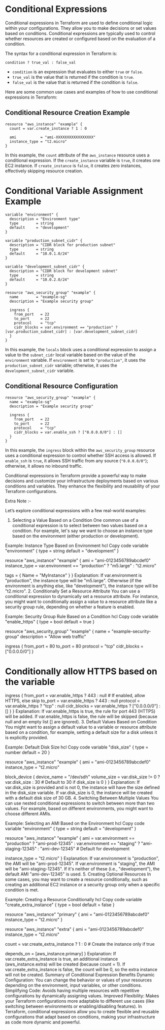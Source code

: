 # Conditional Expressions

Conditional expressions in Terraform are used to define conditional logic within your configurations. They allow you to make decisions or set values based on conditions. Conditional expressions are typically used to control whether resources are created or configured based on the evaluation of a condition.

The syntax for a conditional expression in Terraform is:

```hcl
condition ? true_val : false_val
```

- `condition` is an expression that evaluates to either `true` or `false`.
- `true_val` is the value that is returned if the condition is `true`.
- `false_val` is the value that is returned if the condition is `false`.

Here are some common use cases and examples of how to use conditional expressions in Terraform:

## Conditional Resource Creation Example

```hcl
resource "aws_instance" "example" {
  count = var.create_instance ? 1 : 0

  ami           = "ami-XXXXXXXXXXXXXXXXX"
  instance_type = "t2.micro"
}
```

In this example, the `count` attribute of the `aws_instance` resource uses a conditional expression. If the `create_instance` variable is `true`, it creates one EC2 instance. If `create_instance` is `false`, it creates zero instances, effectively skipping resource creation.

# Conditional Variable Assignment Example

```hcl
variable "environment" {
  description = "Environment type"
  type        = string
  default     = "development"
}

variable "production_subnet_cidr" {
  description = "CIDR block for production subnet"
  type        = string
  default     = "10.0.1.0/24"
}

variable "development_subnet_cidr" {
  description = "CIDR block for development subnet"
  type        = string
  default     = "10.0.2.0/24"
}

resource "aws_security_group" "example" {
  name        = "example-sg"
  description = "Example security group"

  ingress {
    from_port   = 22
    to_port     = 22
    protocol    = "tcp"
    cidr_blocks = var.environment == "production" ? [var.production_subnet_cidr] : [var.development_subnet_cidr]
  }
}

```

In this example, the `locals` block uses a conditional expression to assign a value to the `subnet_cidr` local variable based on the value of the `environment` variable. If `environment` is set to `"production"`, it uses the `production_subnet_cidr` variable; otherwise, it uses the `development_subnet_cidr` variable.

## Conditional Resource Configuration 

```hcl
resource "aws_security_group" "example" {
  name = "example-sg"
  description = "Example security group"

  ingress {
    from_port   = 22
    to_port     = 22
    protocol    = "tcp"
    cidr_blocks = var.enable_ssh ? ["0.0.0.0/0"] : []
  }
}
```

In this example, the `ingress` block within the `aws_security_group` resource uses a conditional expression to control whether SSH access is allowed. If `enable_ssh` is `true`, it allows SSH traffic from any source (`"0.0.0.0/0"`); otherwise, it allows no inbound traffic.

Conditional expressions in Terraform provide a powerful way to make decisions and customize your infrastructure deployments based on various conditions and variables. They enhance the flexibility and reusability of your Terraform configurations.

Extra Note :-

Let’s explore conditional expressions with a few real-world examples:

1. Selecting a Value Based on a Condition
One common use of a conditional expression is to select between two values based on a condition. For example, let's say we want to choose an instance type based on the environment (either production or development).

Example: Instance Type Based on Environment
hcl
Copy code
variable "environment" {
  type    = string
  default = "development"
}

resource "aws_instance" "example" {
  ami           = "ami-0123456789abcdef0"
  instance_type = var.environment == "production" ? "m5.large" : "t2.micro"

  tags = {
    Name = "MyInstance"
  }
}
Explanation:
If var.environment is "production", the instance type will be "m5.large".
Otherwise (if the environment is anything else, like "development"), the instance type will be "t2.micro".
2. Conditionally Set a Resource Attribute
You can use a conditional expression to dynamically set a resource attribute. For instance, you might want to conditionally assign a value to a resource attribute like a security group rule, depending on whether a feature is enabled.

Example: Security Group Rule Based on a Condition
hcl
Copy code
variable "enable_https" {
  type    = bool
  default = true
}

resource "aws_security_group" "example" {
  name        = "example-security-group"
  description = "Allow web traffic"

  ingress {
    from_port   = 80
    to_port     = 80
    protocol    = "tcp"
    cidr_blocks = ["0.0.0.0/0"]
  }

  # Conditionally allow HTTPS based on the variable
  ingress {
    from_port   = var.enable_https ? 443 : null  # If enabled, allow HTTPS, else skip
    to_port     = var.enable_https ? 443 : null
    protocol    = var.enable_https ? "tcp" : null
    cidr_blocks = var.enable_https ? ["0.0.0.0/0"] : []
  }
}
Explanation:
If var.enable_https is true, the rule for port 443 (HTTPS) will be added.
If var.enable_https is false, the rule will be skipped (because null and an empty list [] are ignored).
3. Default Values Based on Condition
You might want to assign a default value to a variable or resource attribute based on a condition, for example, setting a default size for a disk unless it is explicitly provided.

Example: Default Disk Size
hcl
Copy code
variable "disk_size" {
  type    = number
  default = 20
}

resource "aws_instance" "example" {
  ami           = "ami-0123456789abcdef0"
  instance_type = "t2.micro"
  
  block_device {
    device_name = "/dev/sdh"
    volume_size = var.disk_size != 0 ? var.disk_size : 30  # Default to 30 if disk_size is 0
  }
}
Explanation:
If var.disk_size is provided and is not 0, the instance will have the size defined in the disk_size variable.
If var.disk_size is 0, the instance will be created with a default disk size of 30 GB.
4. Switching Between Multiple Values
You can use nested conditional expressions to switch between more than two values. For example, based on different environments, you might want to choose different AMIs.

Example: Selecting an AMI Based on the Environment
hcl
Copy code
variable "environment" {
  type    = string
  default = "development"
}

resource "aws_instance" "example" {
  ami           = var.environment == "production" ? "ami-prod-12345" :
                  var.environment == "staging"   ? "ami-staging-12345" :
                  "ami-dev-12345"  # Default for development

  instance_type = "t2.micro"
}
Explanation:
If var.environment is "production", the AMI will be "ami-prod-12345".
If var.environment is "staging", the AMI will be "ami-staging-12345".
If it's neither of these (i.e., "development"), the default AMI "ami-dev-12345" is used.
5. Creating Optional Resources
In some cases, you may want to create a resource conditionally, such as creating an additional EC2 instance or a security group only when a specific condition is met.

Example: Creating a Resource Conditionally
hcl
Copy code
variable "create_extra_instance" {
  type    = bool
  default = false
}

resource "aws_instance" "primary" {
  ami           = "ami-0123456789abcdef0"
  instance_type = "t2.micro"
}

resource "aws_instance" "extra" {
  ami           = "ami-0123456789abcdef0"
  instance_type = "t2.micro"

  count = var.create_extra_instance ? 1 : 0  # Create the instance only if true

  depends_on = [aws_instance.primary]
}
Explanation:
If var.create_extra_instance is true, an additional instance (aws_instance.extra) will be created (because count = 1).
If var.create_extra_instance is false, the count will be 0, so the extra instance will not be created.
Summary of Conditional Expression Benefits
Dynamic Configuration: You can change the behavior or values of your resources depending on the environment, input variables, or other conditions.
Simplifying Code: Avoids having multiple resources with repetitive configurations by dynamically assigning values.
Improved Flexibility: Makes your Terraform configurations more adaptable to different use cases (like switching between environments or enabling/disabling features).
In Terraform, conditional expressions allow you to create flexible and reusable configurations that adapt based on conditions, making your infrastructure as code more dynamic and powerful.
